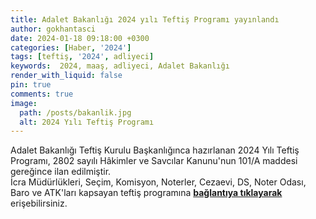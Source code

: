```yaml
---
title: Adalet Bakanlığı 2024 yılı Teftiş Programı yayınlandı
author: gokhantasci
date: 2024-01-18 09:18:00 +0300
categories: [Haber, '2024']
tags: [teftiş, '2024', adliyeci]
keywords:  2024, maaş, adliyeci, Adalet Bakanlığı
render_with_liquid: false
pin: true
comments: true
image:
  path: /posts/bakanlik.jpg
  alt: 2024 Yılı Teftiş Programı
---
```


Adalet Bakanlığı Teftiş Kurulu Başkanlığınca hazırlanan 2024 Yılı Teftiş Programı, 2802 sayılı Hâkimler ve Savcılar Kanunu'nun 101/A maddesi gereğince ilan edilmiştir. 
<br>İcra Müdürlükleri, Seçim, Komisyon, Noterler, Cezaevi, DS, Noter Odası, Baro ve ATK'ları kapsayan teftiş programına [**bağlantıya tıklayarak**](https://teftis.adalet.gov.tr/Resimler/SayfaDokuman/150120241616402024dp_web.pdf) erişebilirsiniz.

